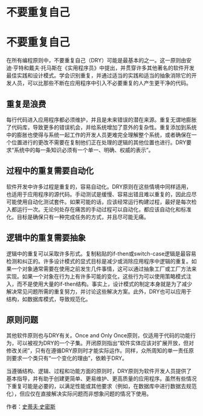 # 不要重复自己

# 不要重复自己

在所有编程原则中，不要重复自己（DRY）可能是最基本的之一。这一原则由安迪·亨特和戴夫·托马斯在《实用程序员》中提出，并贯穿许多其他著名的软件开发最佳实践和设计模式。学会识别重复，并通过适当的实践和适当的抽象消除它的开发人员，可以比那些不断在应用程序中引入不必要重复的人产生更干净的代码。

## 重复是浪费

每行代码进入应用程序都必须维护，并且是未来错误的潜在来源。重复无谓地膨胀了代码库，导致更多的错误机会，并给系统增加了意外的复杂性。重复添加到系统中的膨胀也使得与系统一起工作的开发人员更难完全理解整个系统，或者确保在一个位置进行的更改不需要在复制他们正在处理的逻辑的其他位置也进行。DRY要求“系统中的每一条知识必须有一个单一、明确、权威的表示”。

## 过程中的重复需要自动化

软件开发中许多过程是重复的，容易自动化。DRY原则在这些情境中同样适用，也适用于应用程序的源代码。手动测试是缓慢、容易出错且难以重复的，因此应尽可能使用自动化测试套件。如果可能的话，应该经常运行构建过程，最好是每次检入都运行一次。无论何处存在痛苦的手动过程可以自动化，都应该自动化和标准化。目标是确保只有一种完成任务的方式，并且尽可能无痛。

## 逻辑中的重复需要抽象

逻辑中的重复可以采取许多形式。复制粘贴的if-then或switch-case逻辑是最容易检测和纠正的。许多设计模式的显式目标是减少或消除应用程序中逻辑的重复。如果一个对象通常需要在使用之前发生几件事情，这可以通过抽象工厂或工厂方法来实现。如果一个对象在行为上有许多可能的变化，这些行为可以使用策略模式注入，而不是使用大量的if-then结构。事实上，设计模式的制定本身就是为了减少解决常见问题所需的重复努力，并讨论这些解决方案。此外，DRY也可以应用于结构，如数据库模式，导致规范化。

## 原则问题

其他软件原则也与DRY有关。Once and Only Once原则，仅适用于代码的功能行为，可以被视为DRY的一个子集。开闭原则指出“软件实体应该对扩展开放，但对修改关闭”，只有在遵循DRY原则时才能实际运作。同样，众所周知的单一责任原则要求一个类只有“一个变化的理由”，依赖于DRY。

当遵循结构、逻辑、过程和功能方面的原则时，DRY原则为软件开发人员提供了基本指导，并有助于创建更简单、更易维护、更高质量的应用程序。虽然有些情况下重复可能是必要的，以满足性能或其他要求（例如，在数据库中进行数据去规范化），但应仅在直接解决实际问题而非想象问题的情况下使用。

作者：[史蒂夫·史密斯](http://programmer.97things.oreilly.com/wiki/index.php/Steve_Smith)
